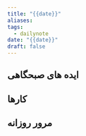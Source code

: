 ```yaml
---
title: "{{date}}"
aliases: 
tags:
  - dailynote
date: "{{date}}"
draft: false
---
```


## ایده های صبحگاهی


## کارها


## مرور روزانه